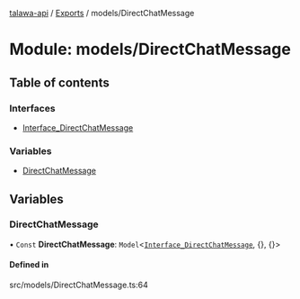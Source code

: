 [talawa-api](../README.md) / [Exports](../modules.md) / models/DirectChatMessage

# Module: models/DirectChatMessage

## Table of contents

### Interfaces

- [Interface\_DirectChatMessage](../interfaces/models_DirectChatMessage.Interface_DirectChatMessage.md)

### Variables

- [DirectChatMessage](models_DirectChatMessage.md#directchatmessage)

## Variables

### DirectChatMessage

• `Const` **DirectChatMessage**: `Model`<[`Interface_DirectChatMessage`](../interfaces/models_DirectChatMessage.Interface_DirectChatMessage.md), {}, {}\>

#### Defined in

src/models/DirectChatMessage.ts:64
